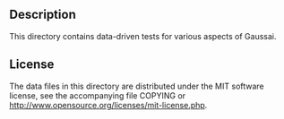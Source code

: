Description
------------

This directory contains data-driven tests for various aspects of Gaussai.

License
--------

The data files in this directory are distributed under the MIT software
license, see the accompanying file COPYING or
http://www.opensource.org/licenses/mit-license.php.

